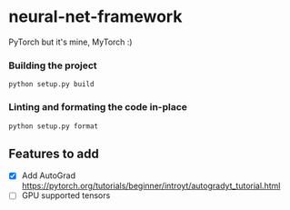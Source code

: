 # neural-net-framework
PyTorch but it's mine, MyTorch :) 

### Building the project
```
python setup.py build
``` 

### Linting and formating the code in-place
```
python setup.py format
``` 
## Features to add
- [x] Add AutoGrad https://pytorch.org/tutorials/beginner/introyt/autogradyt_tutorial.html
- [ ] GPU supported tensors
